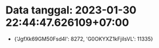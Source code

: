 # Data tanggal: 2023-01-30 22:44:47.626109+07:00

* {'JgfXk69GM50Fsd4l': 8272, 'G0OKYXZ1kFjiIsVL': 11335}
